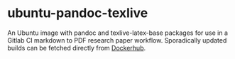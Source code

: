 # ubuntu-pandoc-texlive
An Ubuntu image with pandoc and texlive-latex-base packages for use in a Gitlab CI markdown to PDF research paper workflow. Sporadically updated builds can be fetched directly from [Dockerhub](https://hub.docker.com/r/kathoef/ubuntu-pandoc-texlive).
